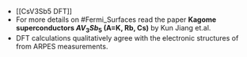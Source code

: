 - [[CsV3Sb5 DFT]]
- For more details on #Fermi_Surfaces read the paper **Kagome superconductors $AV_3Sb_5$ (A=K, Rb, Cs)** by Kun Jiang et.al. 
- DFT calculations qualitatively agree with the electronic structures of from ARPES measurements.

